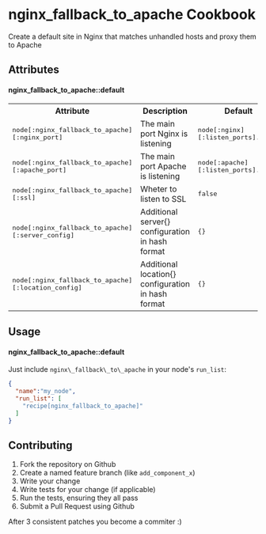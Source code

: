 nginx\_fallback\_to\_apache Cookbook
========================
Create a default site in Nginx that matches unhandled hosts and proxy them to Apache 

Attributes
----------
#### nginx\_fallback\_to\_apache::default
<table>
  <tr>
    <th>Attribute</th>
    <th>Description</th>
    <th>Default</th>
  </tr>
  <tr>
    <td><tt>node[:nginx_fallback_to_apache][:nginx_port]</tt></td>
    <td>The main port Nginx is listening</td>
    <td><tt>node[:nginx][:listen_ports].first</tt></td>
  </tr>
  <tr>
    <td><tt>node[:nginx_fallback_to_apache][:apache_port]</tt></td>
    <td>The main port Apache is listening</td>
    <td><tt>node[:apache][:listen_ports].first</tt></td>
  </tr>
  <tr>
    <td><tt>node[:nginx_fallback_to_apache][:ssl]</tt></td>
    <td>Wheter to listen to SSL</td>
    <td><tt>false</tt></td>
  </tr>
  <tr>
    <td><tt>node[:nginx_fallback_to_apache][:server_config]</tt></td>
    <td>Additional server{} configuration in hash format</td>
    <td><tt>{}</tt></td>
  </tr>
  <tr>
    <td><tt>node[:nginx_fallback_to_apache][:location_config]</tt></td>
    <td>Additional location{} configuration in hash format</td>
    <td><tt>{}</tt></td>
  </tr>
</table>

Usage
-----
#### nginx\_fallback\_to\_apache::default
Just include `nginx\_fallback\_to\_apache` in your node's `run_list`:

```json
{
  "name":"my_node",
  "run_list": [
    "recipe[nginx_fallback_to_apache]"
  ]
}
```

Contributing
------------
1. Fork the repository on Github
2. Create a named feature branch (like `add_component_x`)
3. Write your change
4. Write tests for your change (if applicable)
5. Run the tests, ensuring they all pass
6. Submit a Pull Request using Github

After 3 consistent patches you become a commiter :)

